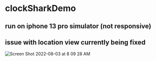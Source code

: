 # clockSharkDemo
## run on iphone 13 pro simulator (not responsive)
## issue with location view currently being fixed 
![Screen Shot 2022-08-03 at 8 09 28 AM](https://user-images.githubusercontent.com/54560022/182643338-cc87e210-5e1e-44ac-8199-d1d21ab95f9b.png)
